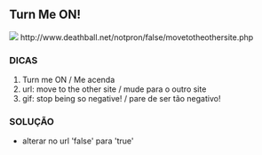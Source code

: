 ## Turn Me ON!
<img src="http://www.deathball.net/notpron/false/screen3.gif">
http://www.deathball.net/notpron/false/movetotheothersite.php

### DICAS
1) Turn me ON / Me acenda
1) url: move to the other site / mude para o outro site
2) gif: stop being so negative! / pare de ser tão negativo!

### SOLUÇÃO
- alterar no url  'false' para 'true'
